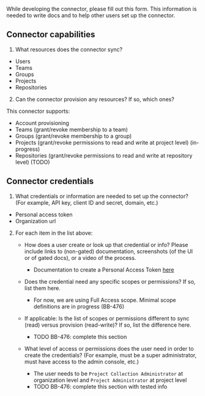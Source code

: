 While developing the connector, please fill out this form. This information is needed to write docs and to help other users set up the connector.

## Connector capabilities

1. What resources does the connector sync?
- Users
- Teams
- Groups
- Projects
- Repositories

2. Can the connector provision any resources? If so, which ones?

This connector supports:
- Account provisioning
- Teams (grant/revoke membership to a team)
- Groups (grant/revoke membership to a group)
- Projects (grant/revoke permissions to read and write at project level) (in-progress)
- Repositories (grant/revoke permissions to read and write at repository level) (TODO)

## Connector credentials

1. What credentials or information are needed to set up the connector? (For example, API key, client ID and secret, domain, etc.)
- Personal access token
- Organization url

2. For each item in the list above:

    * How does a user create or look up that credential or info? Please include links to (non-gated) documentation, screenshots (of the UI or of gated docs), or a video of the process.
      * Documentation to create a Personal Access Token [here](https://learn.microsoft.com/en-us/azure/devops/organizations/accounts/use-personal-access-tokens-to-authenticate?view=azure-devops&tabs=Windows#create-a-pat)

    * Does the credential need any specific scopes or permissions? If so, list them here.
      * For now, we are using Full Access scope. Minimal scope definitions are in progress (BB-476)

    * If applicable: Is the list of scopes or permissions different to sync (read) versus provision (read-write)? If so, list the difference here.
      * TODO BB-476: complete this section

    * What level of access or permissions does the user need in order to create the credentials? (For example, must be a super administrator, must have access to the admin console, etc.)  
      * The user needs to be `Project Collection Administrator` at organization level and `Project Administrator` at project level
      * TODO BB-476: complete this section with tested info